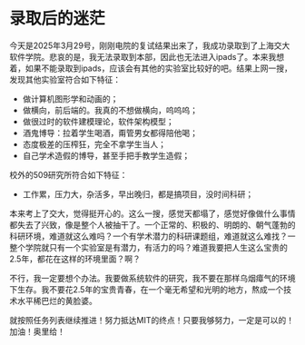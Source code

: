 # 录取后的迷茫


<!--more-->

今天是2025年3月29号，刚刚电院的复试结果出来了，我成功录取到了上海交大软件学院。悲哀的是，我无法录取到本部，因此也无法进入ipads了。本来我想着，如果不能录取到ipads，应该会有其他的实验室比较好的吧。结果上网一搜，发现其他实验室符合如下特征：

- 做计算机图形学和动画的；
- 做横向，前后端的。我真的不想做横向，呜呜呜；
- 做很过时的软件建模理论，软件架构模型；
- 酒鬼博导：拉着学生喝酒，甭管男女都得陪他喝；
- 态度极差的压榨狂，完全不拿学生当人；
- 自己学术造假的博导，甚至手把手教学生造假；

校外的509研究所符合如下特征：

- 工作累，压力大，杂活多，早出晚归，都是搞项目，没时间科研；

本来考上了交大，觉得挺开心的。这么一搜，感觉天都塌了，感觉好像做什么事情都失去了兴致，像是整个人被抽干了。一个正常的、积极的、明朗的、朝气蓬勃的科研环境，难道就这么难吗？一个有学术潜力的科研课题组，难道就这么难找？一整个学院就只有一个实验室是有潜力，有活力的吗？难道我要把人生这么宝贵的2.5年，都花在这样的环境里面？啊？

不行，我一定要想个办法。我要做系统软件的研究，我不要在那样乌烟瘴气的环境下生存。我不要花2.5年的宝贵青春，在一个毫无希望和光明的地方，熬成一个技术水平稀巴烂的黄脸婆。

就按照任务列表继续推进！努力抵达MIT的终点！只要我够努力，一定是可以的！加油！奥里给！

